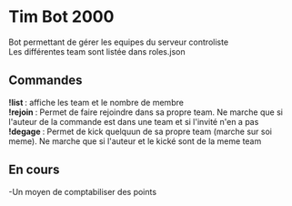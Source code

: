 # Tim Bot 2000
Bot permettant de gérer les equipes du serveur controliste<br>
Les différentes team sont listée dans roles.json

## Commandes
<b>!list </b>: affiche les team et le nombre de membre<br>
<b>!rejoin <membre> </b>: Permet de faire rejoindre <membre> dans sa propre team. Ne marche que si l'auteur de la commande est dans une team et si l'invité n'en a pas<br>
<b>!degage <membre> </b>: Permet de kick quelquun de sa propre team (marche sur soi meme). Ne marche que si l'auteur et le kické sont de la meme team


## En cours
-Un moyen de comptabiliser des points

